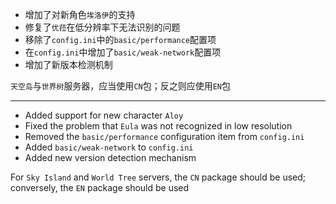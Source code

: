 <!-- **重要：此版本存在破坏性更改，请重置配置文件** -->

- 增加了对新角色`埃洛伊`的支持
- 修复了`优菈`在低分辨率下无法识别的问题
- 移除了`config.ini`中的`basic/performance`配置项
- 在`config.ini`中增加了`basic/weak-network`配置项
- 增加了新版本检测机制

`天空岛`与`世界树`服务器，应当使用`CN`包；反之则应使用`EN`包

---

<!-- **Important: You need to reset your configuration file, a breaking change has been made in this version** -->

- Added support for new character `Aloy`
- Fixed the problem that `Eula` was not recognized in low resolution
- Removed the `basic/performance` configuration item from `config.ini`
- Added `basic/weak-network` to `config.ini`
- Added new version detection mechanism

For `Sky Island` and `World Tree` servers, the `CN` package should be used; conversely, the `EN` package should be used